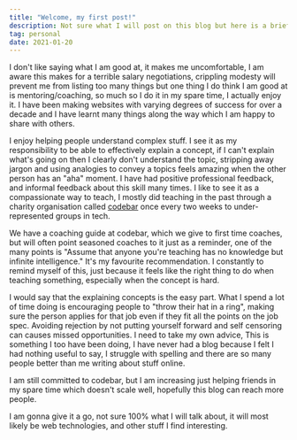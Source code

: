 ```yaml
---
title: "Welcome, my first post!"
description: Not sure what I will post on this blog but here is a brief introduction.
tag: personal
date: 2021-01-20
---
```


I don't like saying what I am good at, it makes me uncomfortable, I am aware this makes for a terrible salary negotiations, crippling modesty will prevent me from listing too many things but one thing I do think I am good at is mentoring/coaching, so much so I do it in my spare time, I actually enjoy it. I have been making websites with varying degrees of success for over a decade and I have learnt many things along the way which I am happy to share with others.

I enjoy helping people understand complex stuff. I see it as my responsibility to be able to effectively explain a concept, if I can't explain what's going on then I clearly don't understand the topic, stripping away jargon and using analogies to convey a topics feels amazing when the other person has an "aha" moment. I have had positive professional feedback, and informal feedback about this skill many times. I like to see it as a compassionate way to teach, I mostly did teaching in the past through a charity organisation called [codebar](https://codebar.io/) once every two weeks to under-represented groups in tech.

We have a coaching guide at codebar, which we give to first time coaches, but will often point seasoned coaches to it just as a reminder, one of the many points is "Assume that anyone you're teaching has no knowledge but infinite intelligence." It's my favourite recommendation. I constantly to remind myself of this, just because it feels like the right thing to do when teaching something, especially when the concept is hard.

I would say that the explaining concepts is the easy part. What I spend a lot of time doing is encouraging people to "throw their hat in a ring", making sure the person applies for that job even if they fit all the points on the job spec. Avoiding rejection by not putting yourself forward and self censoring can causes missed opportunities. I need to take my own advice, This is something I too have been doing, I have never had a blog because I felt I had nothing useful to say, I struggle with spelling and there are so many people better than me writing about stuff online.

I am still committed to codebar, but I am increasing just helping friends in my spare time which doesn't scale well, hopefully this blog can reach more people.

I am gonna give it a go, not sure 100% what I will talk about, it will most likely be web technologies, and other stuff I find interesting.
